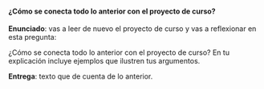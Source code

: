 #### ¿Cómo se conecta todo lo anterior con el proyecto de curso? 

**Enunciado**: vas a leer de nuevo el proyecto de curso y vas a reflexionar 
en esta pregunta:

¿Cómo se conecta todo lo anterior con el proyecto de curso? En tu explicación 
incluye ejemplos que ilustren tus argumentos.

**Entrega**: texto que de cuenta de lo anterior.


